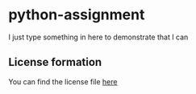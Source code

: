 # python-assignment
I just type something in here to demonstrate that I can
## License formation
You can find the license file [here](python-assignment/license)
